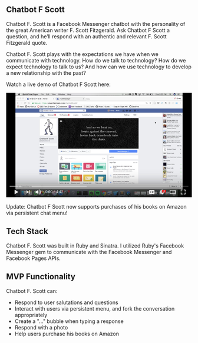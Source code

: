 ## Chatbot F Scott
Chatbot F. Scott is a Facebook Messenger chatbot with the personality of the great American writer F. Scott Fitzgerald. Ask Chatbot F Scott a question, and he’ll respond with an authentic and relevant F. Scott Fitzgerald quote.

Chatbot F. Scott plays with the expectations we have when we communicate with technology. How do we talk to technology? How do we expect technology to talk to us? And how can we use technology to develop a new relationship with the past?

Watch a live demo of Chatbot F Scott here:

[![alt text](https://raw.githubusercontent.com/ginnyfahs/chatbot-fscott/master/images/youtube.png)](https://www.youtube.com/watch?v=W9YNoSZjsKI&feature=youtu.be)

Update: Chatbot F Scott now supports purchases of his books on Amazon via persistent chat menu!

## Tech Stack
Chatbot F. Scott was built in Ruby and Sinatra. I utilized Ruby's Facebook Messenger gem to communicate with the Facebook Messenger and Facebook Pages APIs.

## MVP Functionality
Chatbot F. Scott can:
* Respond to user salutations and questions
* Interact with users via persistent menu, and fork the conversation appropriately
* Create a "..." bubble when typing a response
* Respond with a photo
* Help users purchase his books on Amazon
